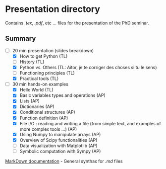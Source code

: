 # Presentation directory

Contains *.tex*, *.pdf*, etc ... files for the presentation of the PhD seminar.

## Summary

- [ ] 20 min presentation (slides breakdown)
    - [x] How to get Python (TL)
    - [ ] History (TL)
    - [x] Python vs. Others (TL: Aitor, je te corriger des choses si tu le sens)
    - [ ] Functioning principles (TL)
    - [x] Practical tools (TL)

- [ ] 30 min hands-on examples
    - [x] Hello World (TL)
    - [x] Basic variables types and operations (AP)
    - [x] Lists (AP)
    - [x] Dictionaries (AP)
    - [x] Conditional structures (AP)
    - [x] Function definition (AP)
    - [x] File I/O : reading and writing a file (from simple text, and examples of more complex tools ...) (AP)
    - [x] Using Numpy to manipulate arrays (AP)
    - [x] Overview of Scipy functionalities (AP)
    - [ ] Data visualization with Matplotlib (AP)
    - [ ] Symbolic computation with Sympy (AP)

[MarkDown documentation](https://docs.gitlab.com/ee/user/markdown.html) - General synthax for *.md* files

